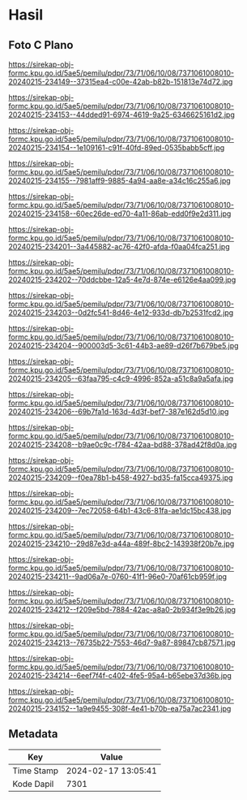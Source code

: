 # Hasil

## Foto C Plano

https://sirekap-obj-formc.kpu.go.id/5ae5/pemilu/pdpr/73/71/06/10/08/7371061008010-20240215-234149--37315ea4-c00e-42ab-b82b-151813e74d72.jpg

https://sirekap-obj-formc.kpu.go.id/5ae5/pemilu/pdpr/73/71/06/10/08/7371061008010-20240215-234153--44dded91-6974-4619-9a25-6346625161d2.jpg

https://sirekap-obj-formc.kpu.go.id/5ae5/pemilu/pdpr/73/71/06/10/08/7371061008010-20240215-234154--1e109161-c91f-40fd-89ed-0535babb5cff.jpg

https://sirekap-obj-formc.kpu.go.id/5ae5/pemilu/pdpr/73/71/06/10/08/7371061008010-20240215-234155--7981aff9-9885-4a94-aa8e-a34c16c255a6.jpg

https://sirekap-obj-formc.kpu.go.id/5ae5/pemilu/pdpr/73/71/06/10/08/7371061008010-20240215-234158--60ec26de-ed70-4a11-86ab-edd0f9e2d311.jpg

https://sirekap-obj-formc.kpu.go.id/5ae5/pemilu/pdpr/73/71/06/10/08/7371061008010-20240215-234201--3a445882-ac76-42f0-afda-f0aa04fca251.jpg

https://sirekap-obj-formc.kpu.go.id/5ae5/pemilu/pdpr/73/71/06/10/08/7371061008010-20240215-234202--70ddcbbe-12a5-4e7d-874e-e6126e4aa099.jpg

https://sirekap-obj-formc.kpu.go.id/5ae5/pemilu/pdpr/73/71/06/10/08/7371061008010-20240215-234203--0d2fc541-8d46-4e12-933d-db7b2531fcd2.jpg

https://sirekap-obj-formc.kpu.go.id/5ae5/pemilu/pdpr/73/71/06/10/08/7371061008010-20240215-234204--900003d5-3c61-44b3-ae89-d26f7b679be5.jpg

https://sirekap-obj-formc.kpu.go.id/5ae5/pemilu/pdpr/73/71/06/10/08/7371061008010-20240215-234205--63faa795-c4c9-4996-852a-a51c8a9a5afa.jpg

https://sirekap-obj-formc.kpu.go.id/5ae5/pemilu/pdpr/73/71/06/10/08/7371061008010-20240215-234206--69b7fa1d-163d-4d3f-bef7-387e162d5d10.jpg

https://sirekap-obj-formc.kpu.go.id/5ae5/pemilu/pdpr/73/71/06/10/08/7371061008010-20240215-234208--b9ae0c9c-f784-42aa-bd88-378ad42f8d0a.jpg

https://sirekap-obj-formc.kpu.go.id/5ae5/pemilu/pdpr/73/71/06/10/08/7371061008010-20240215-234209--f0ea78b1-b458-4927-bd35-fa15cca49375.jpg

https://sirekap-obj-formc.kpu.go.id/5ae5/pemilu/pdpr/73/71/06/10/08/7371061008010-20240215-234209--7ec72058-64b1-43c6-81fa-ae1dc15bc438.jpg

https://sirekap-obj-formc.kpu.go.id/5ae5/pemilu/pdpr/73/71/06/10/08/7371061008010-20240215-234210--29d87e3d-a44a-489f-8bc2-143938f20b7e.jpg

https://sirekap-obj-formc.kpu.go.id/5ae5/pemilu/pdpr/73/71/06/10/08/7371061008010-20240215-234211--9ad06a7e-0760-41f1-96e0-70af61cb959f.jpg

https://sirekap-obj-formc.kpu.go.id/5ae5/pemilu/pdpr/73/71/06/10/08/7371061008010-20240215-234212--f209e5bd-7884-42ac-a8a0-2b934f3e9b26.jpg

https://sirekap-obj-formc.kpu.go.id/5ae5/pemilu/pdpr/73/71/06/10/08/7371061008010-20240215-234213--76735b22-7553-46d7-9a87-89847cb87571.jpg

https://sirekap-obj-formc.kpu.go.id/5ae5/pemilu/pdpr/73/71/06/10/08/7371061008010-20240215-234214--6eef7f4f-c402-4fe5-95a4-b65ebe37d36b.jpg

https://sirekap-obj-formc.kpu.go.id/5ae5/pemilu/pdpr/73/71/06/10/08/7371061008010-20240215-234152--1a9e9455-308f-4e41-b70b-ea75a7ac2341.jpg


## Metadata

| Key        | Value               |
| ---------- | ------------------- |
| Time Stamp | 2024-02-17 13:05:41 |
| Kode Dapil | 7301                |



